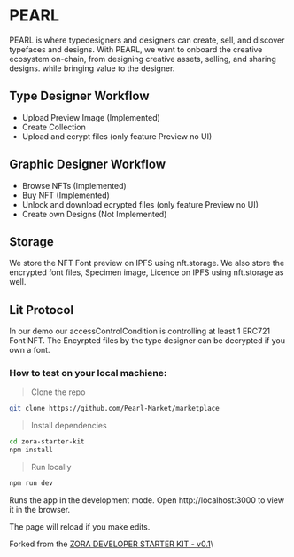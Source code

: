 # PEARL
PEARL is where typedesigners and designers can create, sell, and discover typefaces and designs.
With PEARL, we want to onboard the creative ecosystem on-chain, from designing creative assets, selling, and sharing designs. while bringing value to the designer.

## Type Designer Workflow
 - Upload Preview Image (Implemented)
 - Create Collection
 - Upload and ecrypt files (only feature Preview no UI)

## Graphic Designer Workflow
 - Browse NFTs (Implemented)
 - Buy NFT (Implemented)
 - Unlock and download ecrypted files (only feature Preview no UI)
 - Create own Designs (Not Implemented)

## Storage
We store the NFT Font preview on IPFS using nft.storage.
We also store the encrypted font files, Specimen image, Licence on IPFS using nft.storage as well.

## Lit Protocol
In our demo our accessControlCondition is controlling at least 1 ERC721 Font NFT.
The Encyrpted files by the type designer can be decrypted if you own a font.


### How to test on your local machiene:

> Clone the repo
```bash
git clone https://github.com/Pearl-Market/marketplace
```
> Install dependencies
```bash
cd zora-starter-kit
npm install
```
> Run locally
```bash
npm run dev
```
Runs the app in the development mode.
Open http://localhost:3000 to view it in the browser.

The page will reload if you make edits.

Forked from the [ZORA DEVELOPER STARTER KIT - v0.1](https://github.com/0xTranqui/zora-starter-kit)\

